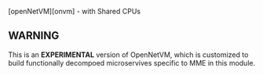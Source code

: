 [openNetVM][onvm] - with Shared CPUs

WARNING
--
This is an **EXPERIMENTAL** version of OpenNetVM, which is customized to build functionally decompoed microservives specific to MME in this module.
